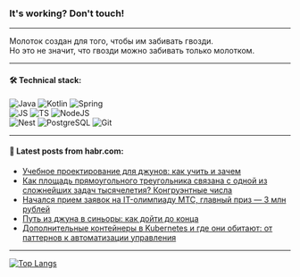### It's working? Don't touch!

---
Молоток создан для того, чтобы им забивать гвозди. <br>
Но это не значит, что гвозди можно забивать только молотком.

---

#### 🛠️ Technical stack:

![Java](https://img.shields.io/badge/Java-informational?logo=Oracle&style=flat&logoColor=white&color=FF4500)
![Kotlin](https://img.shields.io/badge/Kotlin-informational?logo=Kotlin&style=flat&logoColor=white&color=774D97)
![Spring](https://img.shields.io/badge/SpringBoot-informational?logo=SpringBoot&style=flat&logoColor=white&color=6DB33F) <br>
![JS](https://img.shields.io/badge/JS-informational?logo=javaScript&style=flat&logoColor=black&color=F7Df1E)
![TS](https://img.shields.io/badge/TypeScript-informational?logo=typeScript&style=flat&logoColor=black&color=0667A8)
![NodeJS](https://img.shields.io/badge/NodeJS-informational?logo=node.js&style=flat&logoColor=white&color=70A760) <br>
![Nest](https://img.shields.io/badge/NestJS-informational?logo=NestJS&style=flat&logoColor=white&color=E0234E)
![PostgreSQL](https://img.shields.io/badge/PostgreSQL-informational?logo=PostgreSQL&style=flat&logoColor=white&color=DAA520)
![Git](https://img.shields.io/badge/Git-informational?logo=git&style=flat&logoColor=white&color=778899)

___

#### 💬 Latest posts from habr.com:

<!-- BLOG-POST-LIST:START -->
- [Учебное проектирование для джунов: как учить и зачем](https://habr.com/ru/companies/kts/articles/761298/?utm_source=habrahabr&utm_medium=rss&utm_campaign=761298)
- [Как площадь прямоугольного треугольника связана с одной из сложнейших задач тысячелетия? Конгруэнтные числа](https://habr.com/ru/companies/itglobalcom/articles/761392/?utm_source=habrahabr&utm_medium=rss&utm_campaign=761392)
- [Начался прием заявок на IT-олимпиаду МТС, главный приз — 3 млн рублей](https://habr.com/ru/companies/ru_mts/articles/762054/?utm_source=habrahabr&utm_medium=rss&utm_campaign=762054)
- [Путь из джуна в синьоры: как дойти до конца](https://habr.com/ru/companies/yandex_praktikum/articles/761926/?utm_source=habrahabr&utm_medium=rss&utm_campaign=761926)
- [Дополнительные контейнеры в Kubernetes и где они обитают: от паттернов к автоматизации управления](https://habr.com/ru/companies/oleg-bunin/articles/761662/?utm_source=habrahabr&utm_medium=rss&utm_campaign=761662)
<!-- BLOG-POST-LIST:END -->

---
[![Top Langs](https://github-readme-stats-git-master-advtsetting-gmailcom.vercel.app/api/top-langs/?username=zloylis&langs_count=10&hide_title=false&title_color=e6edf3&size_weight=0.5&count_weight=0.5&layout=compact&hide_border=true&theme=dracula)](https://github.com/zloylis)

<!-- ![GitHub stats](https://github-readme-stats-git-master-advtsetting-gmailcom.vercel.app/api?username=zloylis&show_icons=true&hide_border=true&theme=dracula&hide_title=true&include_all_commits=true&count_private=true&hide=contribs&hide_rank=true) -->
